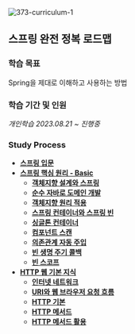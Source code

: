 ![373-curriculum-1](https://github.com/Heo-y-y/development-blog/assets/112863029/a53fb208-22d8-4cb5-b6c6-433df19b4101)
## 스프링 완전 정복 로드맵
### 학습 목표
Spring을 제대로 이해하고 사용하는 방법
### 학습 기간 및 인원
*개인학습 2023.08.21 ~ 진행중*
### Study Process
- **[스프링 입문](스프링입문.md)**
- **[스프링 핵심 원리 - Basic](스프링핵심원리기본/README.md)**
  - **[객체지향 설계와 스프링](스프링핵심원리기본/객체지향설계와스프링.md)**
  - **[순수 자바로 도메인 개발](스프링핵심원리기본/순수자바로도메인개발.md)**
  - **[객체지향 원리 적용](스프링핵심원리기본/객체지향원리적용.md)**
  - **[스프링 컨테이너와 스프링 빈](스프링핵심원리기본/스프링컨테이너와스프링빈.md)**
  - **[싱글톤 컨테이너](스프링핵심원리기본/싱글톤컨테이너.md)**
  - **[컴포넌트 스캔](스프링핵심원리기본/컴포넌트스캔.md)**
  - **[의존관계 자동 주입](스프링핵심원리기본/의존관계자동주입.md)**
  - **[빈 생명 주기 콜백](스프링핵심원리기본/빈생명주기콜백.md)**
  - **[빈 스코프](스프링핵심원리기본/빈스코프.md)**
- **[HTTP 웹 기본 지식](HTTP웹기본지식/README.md)**
  - **[인터넷 네트워크](HTTP웹기본지식/인터넷네트워크.md)**
  - **[URI와 웹 브라우저 요청 흐름](HTTP웹기본지식/URI와웹브라우저요청흐름.md)**
  - **[HTTP 기본](HTTP웹기본지식/HTTP기본.md)**
  - **[HTTP 메서드](HTTP웹기본지식/HTTP메서드.md)**
  - **[HTTP 메서드 활용](HTTP웹기본지식/HTTP메서드활용.md)**
